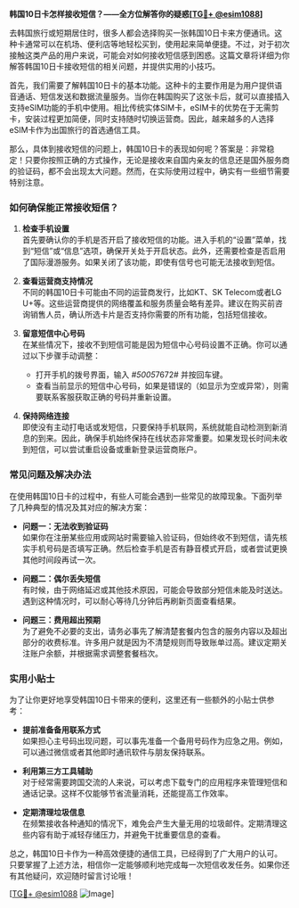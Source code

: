 **韩国10日卡怎样接收短信？——全方位解答你的疑惑[[TG💪+ @esim1088](https://t.me/s/esim1088)]**

去韩国旅行或短期居住时，很多人都会选择购买一张韩国10日卡来方便通讯。这种卡通常可以在机场、便利店等地轻松买到，使用起来简单便捷。不过，对于初次接触这类产品的用户来说，可能会对如何接收短信感到困惑。这篇文章将详细为你解答韩国10日卡接收短信的相关问题，并提供实用的小技巧。

首先，我们需要了解韩国10日卡的基本功能。这种卡的主要作用是为用户提供语音通话、短信发送和数据流量服务。当你在韩国购买了这张卡后，就可以直接插入支持eSIM功能的手机中使用。相比传统实体SIM卡，eSIM卡的优势在于无需剪卡，安装过程更加简便，同时支持随时切换运营商。因此，越来越多的人选择eSIM卡作为出国旅行的首选通信工具。

那么，具体到接收短信的问题上，韩国10日卡的表现如何呢？答案是：非常稳定！只要你按照正确的方式操作，无论是接收来自国内亲友的信息还是国外服务商的验证码，都不会出现太大问题。然而，在实际使用过程中，确实有一些细节需要特别注意。

### 如何确保能正常接收短信？

1. **检查手机设置**  
   首先要确认你的手机是否开启了接收短信的功能。进入手机的“设置”菜单，找到“短信”或“信息”选项，确保开关处于开启状态。此外，还需要检查是否启用了国际漫游服务。如果关闭了该功能，即使有信号也可能无法接收到短信。

2. **查看运营商支持情况**  
   不同的韩国10日卡可能由不同的运营商发行，比如KT、SK Telecom或者LG U+等。这些运营商提供的网络覆盖和服务质量会略有差异。建议在购买前咨询销售人员，确认所选卡片是否支持你需要的所有功能，包括短信接收。

3. **留意短信中心号码**  
   在某些情况下，接收不到短信可能是因为短信中心号码设置不正确。你可以通过以下步骤手动调整：
   - 打开手机的拨号界面，输入 *#5005*7672# 并按回车键。
   - 查看当前显示的短信中心号码，如果是错误的（如显示为空或异常），则需要联系客服获取正确的号码并重新设置。

4. **保持网络连接**  
   即使没有主动打电话或发短信，只要保持手机联网，系统就能自动检测到新消息的到来。因此，确保手机始终保持在线状态非常重要。如果发现长时间未收到短信，可以尝试重启设备或重新登录运营商账户。

### 常见问题及解决办法

在使用韩国10日卡的过程中，有些人可能会遇到一些常见的故障现象。下面列举了几种典型的情况及其对应的解决方案：

- **问题一：无法收到验证码**  
  如果你在注册某些应用或网站时需要输入验证码，但始终收不到短信，请先核实手机号码是否填写正确。然后检查手机是否有静音模式开启，或者尝试更换其他时间段再试一次。

- **问题二：偶尔丢失短信**  
  有时候，由于网络延迟或其他技术原因，可能会导致部分短信未能及时送达。遇到这种情况时，可以耐心等待几分钟后再刷新页面查看结果。

- **问题三：费用超出预期**  
  为了避免不必要的支出，请务必事先了解清楚套餐内包含的服务内容以及超出部分的收费标准。许多用户就是因为不清楚规则而导致账单过高。建议定期关注账户余额，并根据需求调整套餐档次。

### 实用小贴士

为了让你更好地享受韩国10日卡带来的便利，这里还有一些额外的小贴士供参考：

- **提前准备备用联系方式**  
  如果担心主号码出现问题，可以事先准备一个备用号码作为应急之用。例如，可以通过微信或者其他即时通讯软件与朋友保持联系。

- **利用第三方工具辅助**  
  对于经常需要跨国交流的人来说，可以考虑下载专门的应用程序来管理短信和通话记录。这样不仅能够节省流量消耗，还能提高工作效率。

- **定期清理垃圾信息**  
  在频繁接收各种通知的情况下，难免会产生大量无用的垃圾邮件。定期清理这些内容有助于减轻存储压力，并避免干扰重要信息的查看。

总之，韩国10日卡作为一种高效便捷的通信工具，已经得到了广大用户的认可。只要掌握了上述方法，相信你一定能够顺利地完成每一次短信收发任务。如果你还有其他疑问，欢迎随时留言讨论哦！

[[TG💪+ @esim1088](https://t.me/s/esim1088) ![Image](https://i.postimg.cc/4NQfJmqS/Snipaste-2025-05-13-00-14-12.png)]